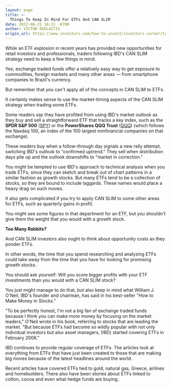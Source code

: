 ```yaml
---
layout: page
title: >-
  Things To Keep In Mind For ETFs And CAN SLIM
date: 2012-06-21 16:21 -0700
author: VICTOR REKLAITIS
origin_url: https://www.investors.com/how-to-invest/investors-corner/take-care-with-etfs
---
```





While an ETF explosion in recent years has provided new opportunities for retail investors and professionals, traders following IBD's CAN SLIM strategy need to keep a few things in mind.


Yes, exchange traded funds offer a relatively easy way to get exposure to commodities, foreign markets and many other areas — from smartphone companies to Brazil's currency.


But remember that you can't apply all of the concepts in CAN SLIM to ETFs.


It certainly makes sense to use the market-timing aspects of the CAN SLIM strategy when trading some ETFs.


Some readers say they have profited from using IBD's market outlook as they buy and sell a straightforward ETF that tracks a key index, such as the **SPDR S&P 500** ([SPY](https://research.investors.com/quote.aspx?symbol=SPY)) or the **PowerShares QQQ Trust** ([QQQ](https://research.investors.com/quote.aspx?symbol=QQQ)) (which follows the Nasdaq 100, an index of the 100 largest nonfinancial companies on that exchange).


These readers buy when a follow-through day signals a new rally attempt, switching IBD's outlook to "confirmed uptrend." They sell when distribution days pile up and the outlook downshifts to "market in correction."


You might be tempted to use IBD's approach to technical analysis when you trade ETFs, since they can sketch and break out of chart patterns in a similar fashion as growth stocks. But many ETFs tend to be a collection of stocks, so they are bound to include laggards. These names would place a heavy drag on such moves.


It also gets complicated if you try to apply CAN SLIM to some other areas for ETFs, such as quarterly gains in profit.


You might see some figures in that department for an ETF, but you shouldn't give them the weight that you would with a growth stock.


**Too Many Rabbits?**


And CAN SLIM investors also ought to think about opportunity costs as they ponder ETFs.


In other words, the time that you spend researching and analyzing ETFs could take away from the time that you have for looking for promising growth stocks.


You should ask yourself: Will you score bigger profits with your ETF investments than you would with a CAN SLIM stock?


You just might manage to do that, but also keep in mind what William J. O'Neil, IBD's founder and chairman, has said in his best-seller "How to Make Money in Stocks."


"To be perfectly honest, I'm not a big fan of exchange traded funds because I think you can make more money by focusing on the market leaders," O'Neil wrote in his book, referring to stocks that are leading the market. "But because ETFs had become so wildly popular with not only individual investors but also asset managers, (IBD) started covering ETFs in February 2006."


IBD continues to provide regular coverage of ETFs. The articles look at everything from ETFs that have just been created to those that are making big moves because of the latest headlines around the world.


Recent articles have covered ETFs tied to gold, natural gas, Greece, airlines and homebuilders. There also have been stories about ETFs linked to cotton, cocoa and even what hedge funds are buying.




